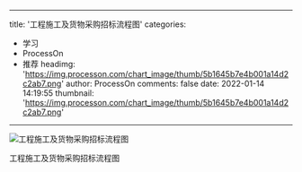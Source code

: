 
---
title: '工程施工及货物采购招标流程图'
categories: 
 - 学习
 - ProcessOn
 - 推荐
headimg: 'https://img.processon.com/chart_image/thumb/5b1645b7e4b001a14d2c2ab7.png'
author: ProcessOn
comments: false
date: 2022-01-14 14:19:55
thumbnail: 'https://img.processon.com/chart_image/thumb/5b1645b7e4b001a14d2c2ab7.png'
---

<div>   
<img class="thumb" alt="工程施工及货物采购招标流程图" src="https://img.processon.com/chart_image/thumb/5b1645b7e4b001a14d2c2ab7.png" referrerpolicy="no-referrer">
<p>工程施工及货物采购招标流程图</p>  
</div>
            